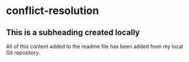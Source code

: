 # conflict-resolution

## This is a subheading created locally

All of this content added to the readme file has been added from my local Git repository.
  ```
  